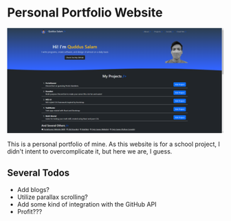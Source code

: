 # Personal Portfolio Website

![Mockup image](./mockup.png)

This is a personal portfolio of mine. As this website is for a school project, I didn't intent to overcomplicate it, but here we are, I guess.

## Several Todos

- Add blogs?
- Utilize parallax scrolling?
- Add some kind of integration with the GitHub API
- Profit???
